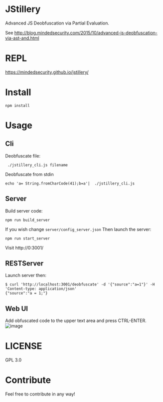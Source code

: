 # JStillery

Advanced JS Deobfuscation via Partial Evaluation.


See http://blog.mindedsecurity.com/2015/10/advanced-js-deobfuscation-via-ast-and.html 

# REPL

https://mindedsecurity.github.io/jstillery/

# Install

```
npm install
```

# Usage

## Cli

Deobfuscate file:
```
 ./jstillery_cli.js filename
```
Deobfuscate from stdin
```
echo 'a= String.fromCharCode(41);b=a'|  ./jstillery_cli.js
```

## Server

Build server code:
```
npm run build_server 

```

If you wish change ```server/config_server.json```
Then launch the server:
```
npm run start_server
```

Visit http://0:3001/

## RESTServer
Launch server then:
```
$ curl 'http://localhost:3001/deobfuscate' -d '{"source":"a=1"}' -H 'Content-type: application/json' 
{"source":"a = 1;"}
```
## Web UI

Add obfuscated code to the upper text area and press CTRL-ENTER.
![image](https://user-images.githubusercontent.com/1196560/35220393-836aafd0-ff76-11e7-8ba9-86369e23573a.png?s=200)



# LICENSE

GPL 3.0

# Contribute

Feel free to contribute in any way!
